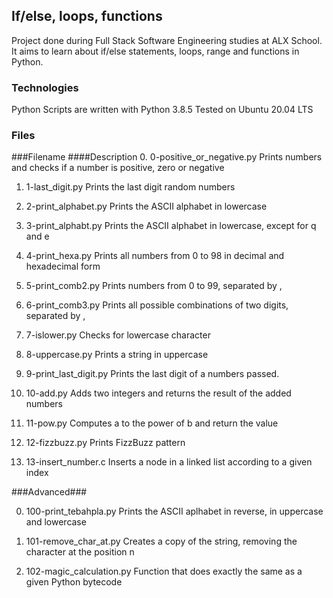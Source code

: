 ## If/else, loops, functions ###

Project done during Full Stack Software Engineering studies at ALX School.
It aims to learn about if/else statements, loops, range and functions in Python.

### Technologies ###

Python Scripts are written with Python 3.8.5
Tested on Ubuntu 20.04 LTS

### Files ###

###Filename	                       ####Description
0. 0-positive_or_negative.py	Prints numbers and checks if a number is positive, zero or negative

1. 1-last_digit.py	        Prints the last digit random numbers

2. 2-print_alphabet.py	        Prints the ASCII alphabet in lowercase

3. 3-print_alphabt.py	        Prints the ASCII alphabet in lowercase, except for q and e

4. 4-print_hexa.py	        Prints all numbers from 0 to 98 in decimal and hexadecimal form

5. 5-print_comb2.py	        Prints numbers from 0 to 99, separated by ,

6. 6-print_comb3.py	        Prints all possible combinations of two digits, separated by ,

7. 7-islower.py	                Checks for lowercase character

8. 8-uppercase.py	        Prints a string in uppercase

9. 9-print_last_digit.py        Prints the last digit of a numbers passed.

10. 10-add.py	                Adds two integers and returns the result of the added numbers

11. 11-pow.py	                Computes a to the power of b and return the value

12. 12-fizzbuzz.py	        Prints FizzBuzz pattern

13. 13-insert_number.c	        Inserts a node in a linked list according to a given index

###Advanced###

0. 100-print_tebahpla.py	Prints the ASCII aplhabet in reverse, in uppercase and lowercase

1. 101-remove_char_at.py	Creates a copy of the string, removing the character at the position n

2. 102-magic_calculation.py	Function that does exactly the same as a given Python bytecode

